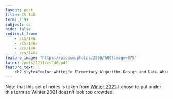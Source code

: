 ```yaml
---
layout: post
title: CS 146
term: 1191
subject: cs
hide: false
redirect_from:
    - /CS/146
    - /CS/146/
    - /cs/146
    - /cs/146/
feature_image: "https://picsum.photos/2560/600?image=875"
latex: /pdfs/1211/cs146.pdf
feature_text: |
    <h2 style="color:white;"> Elementary Algorithm Design and Data Abstraction (Advanced Version) </h2>
---
```


Note that this set of notes is taken from [Winter 2021](https://notes.sibeliusp.com/term/1211/). I chose to put under this term so Winter 2021 doesn't look too crowded.
